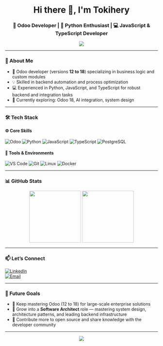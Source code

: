 <h1 align="center">Hi there 👋, I'm Tokihery</h1>
<h3 align="center">🚀 Odoo Developer | 🐍 Python Enthusiast | 💻 JavaScript & TypeScript Developer</h3>

<p align="center">
  <img src="https://readme-typing-svg.herokuapp.com/?lines=Welcome+to+my+GitHub+Profile!;Odoo+Custom+Modules+Expert;Passionate+about+clean+code+&+clever+UX&font=Fira%20Code&center=true&width=440&height=45&color=58A6FF&vCenter=true&pause=1000" />
</p>

---

### 💼 About Me

- 🧠 Odoo developer (versions **12 to 18**) specializing in business logic and custom modules  
- 💡 Skilled in backend automation and process optimization  
- 💻 Experienced in Python, JavaScript, and TypeScript for robust backend and integration tasks  
- 🌱 Currently exploring: Odoo 18, AI integration, system design  

---

### 🛠️ Tech Stack

#### ⚙️ Core Skills
![Odoo](https://img.shields.io/badge/-Odoo-4B0082?style=for-the-badge&logo=odoo&logoColor=white)
![Python](https://img.shields.io/badge/-Python-3776AB?style=for-the-badge&logo=python&logoColor=white)
![JavaScript](https://img.shields.io/badge/-JavaScript-F7DF1E?style=for-the-badge&logo=javascript&logoColor=black)
![TypeScript](https://img.shields.io/badge/-TypeScript-3178C6?style=for-the-badge&logo=typescript&logoColor=white)
![PostgreSQL](https://img.shields.io/badge/-PostgreSQL-4169E1?style=for-the-badge&logo=postgresql&logoColor=white)

#### 🧰 Tools & Environments
![VS Code](https://img.shields.io/badge/-VS%20Code-007ACC?style=for-the-badge&logo=visual-studio-code)
![Git](https://img.shields.io/badge/-Git-F05032?style=for-the-badge&logo=git&logoColor=white)
![Linux](https://img.shields.io/badge/-Linux-FCC624?style=for-the-badge&logo=linux&logoColor=black)
![Docker](https://img.shields.io/badge/-Docker-2496ED?style=for-the-badge&logo=docker&logoColor=white)

---

### 📊 GitHub Stats

<p align="center">
  <img src="https://github-readme-stats.vercel.app/api?username=ptokihery&show_icons=true&theme=radical" height="170" />
  <img src="https://github-readme-stats.vercel.app/api/top-langs/?username=ptokihery&layout=compact&theme=radical" height="170" />
</p>

---

### 📫 Let’s Connect

[![LinkedIn](https://img.shields.io/badge/-LinkedIn-0A66C2?style=for-the-badge&logo=linkedin&logoColor=white)](https://linkedin.com/in/ptokihery)  
[![Email](https://img.shields.io/badge/-Email-EA4335?style=for-the-badge&logo=gmail&logoColor=white)](mailto:tokihery15@gmail.com)

---

### 🎯 Future Goals

- 🔭 Keep mastering Odoo (12 to 18) for large-scale enterprise solutions  
- 🧠 Grow into a **Software Architect** role — mastering system design, architecture patterns, and leading backend infrastructure  
- 🚀 Contribute more to open source and share knowledge with the developer community  

---

<p align="center">
  <img src="https://quotes-github-readme.vercel.app/api?type=horizontal&theme=radical" />
</p>

